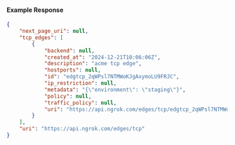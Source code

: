 <!-- Code generated for API Clients. DO NOT EDIT. -->

#### Example Response

```json
{
	"next_page_uri": null,
	"tcp_edges": [
		{
			"backend": null,
			"created_at": "2024-12-21T10:06:06Z",
			"description": "acme tcp edge",
			"hostports": null,
			"id": "edgtcp_2qWPsl7NTMWoKJgAxymoLU9FRJC",
			"ip_restriction": null,
			"metadata": "{\"environment\": \"staging\"}",
			"policy": null,
			"traffic_policy": null,
			"uri": "https://api.ngrok.com/edges/tcp/edgtcp_2qWPsl7NTMWoKJgAxymoLU9FRJC"
		}
	],
	"uri": "https://api.ngrok.com/edges/tcp"
}
```
